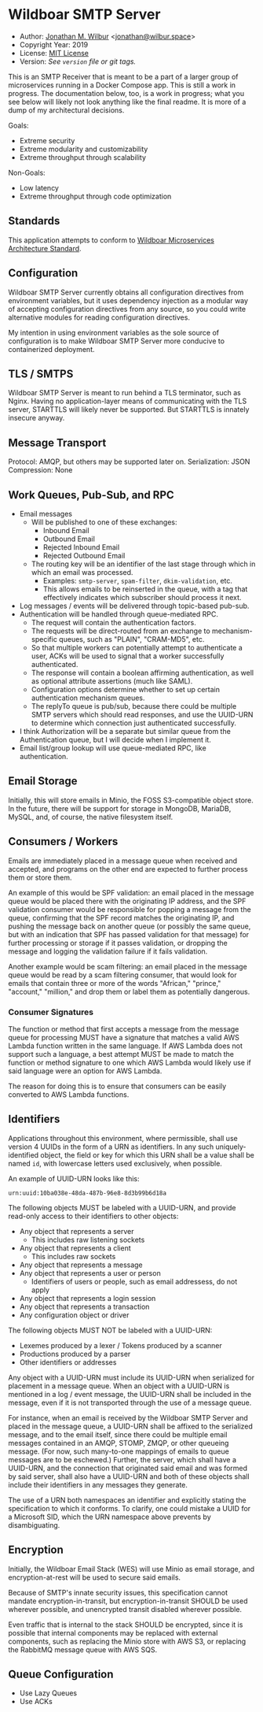 # Wildboar SMTP Server

* Author: [Jonathan M. Wilbur](https://jonathan.wilbur.space) <[jonathan@wilbur.space](mailto:jonathan@wilbur.space)>
* Copyright Year: 2019
* License: [MIT License](https://mit-license.org/)
* Version: _See `version` file or git tags._

This is an SMTP Receiver that is meant to be a part of a larger group of
microservices running in a Docker Compose app. This is still a work in
progress. The documentation below, too, is a work in progress; what you see
below will likely not look anything like the final readme. It is more of a dump
of my architectural decisions.

Goals:

- Extreme security
- Extreme modularity and customizability
- Extreme throughput through scalability

Non-Goals:

- Low latency
- Extreme throughput through code optimization

## Standards

This application attempts to conform to
[Wildboar Microservices Architecture Standard](https://github.com/JonathanWilbur/wildboar-microservices).

## Configuration

Wildboar SMTP Server currently obtains all configuration directives from
environment variables, but it uses dependency injection as a modular way
of accepting configuration directives from any source, so you could write
alternative modules for reading configuration directives.

My intention in using environment variables as the sole source of configuration
is to make Wildboar SMTP Server more conducive to containerized deployment.

## TLS / SMTPS

Wildboar SMTP Server is meant to run behind a TLS terminator, such as Nginx.
Having no application-layer means of communicating with the TLS server,
STARTTLS will likely never be supported. But STARTTLS is innately insecure
anyway.

## Message Transport

Protocol: AMQP, but others may be supported later on.
Serialization: JSON
Compression: None

## Work Queues, Pub-Sub, and RPC

- Email messages
  - Will be published to one of these exchanges:
    - Inbound Email
    - Outbound Email
    - Rejected Inbound Email
    - Rejected Outbound Email
  - The routing key will be an identifier of the last stage through which
    in which an email was processed.
    - Examples: `smtp-server`, `spam-filter`, `dkim-validation`, etc.
    - This allows emails to be reinserted in the queue, with a tag that
      effectively indicates which subscriber should process it next.
- Log messages / events will be delivered through topic-based pub-sub.
- Authentication will be handled through queue-mediated RPC.
  - The request will contain the authentication factors.
  - The requests will be direct-routed from an exchange to mechanism-specific
    queues, such as "PLAIN", "CRAM-MD5", etc.
  - So that multiple workers can potentially attempt to authenticate a user,
    ACKs will be used to signal that a worker successfully authenticated.
  - The response will contain a boolean affirming authentication, as well as
    optional attribute assertions (much like SAML).
  - Configuration options determine whether to set up certain authentication
    mechanism queues.
  - The replyTo queue is pub/sub, because there could be multiple SMTP servers
    which should read responses, and use the UUID-URN to determine which
    connection just authenticated successfully.
- I think Authorization will be a separate but similar queue from the
  Authentication queue, but I will decide when I implement it.
- Email list/group lookup will use queue-mediated RPC, like authentication.

## Email Storage

Initially, this will store emails in Minio, the FOSS S3-compatible object
store. In the future, there will be support for storage in MongoDB, MariaDB,
MySQL, and, of course, the native filesystem itself.

## Consumers / Workers

Emails are immediately placed in a message queue when received and accepted,
and programs on the other end are expected to further process them or store
them.

An example of this would be SPF validation: an email placed in the
message queue would be placed there with the originating IP address, and the
SPF validation consumer would be responsible for popping a message from the
queue, confirming that the SPF record matches the originating IP, and pushing
the message back on another queue (or possibly the same queue, but with an
indication that SPF has passed validation for that message) for further
processing or storage if it passes validation, or dropping the message and
logging the validation failure if it fails validation.

Another example would be scam filtering: an email placed in the message queue
would be read by a scam filtering consumer, that would look for emails that
contain three or more of the words "African," "prince," "account," "million,"
and drop them or label them as potentially dangerous.

### Consumer Signatures

The function or method that first accepts a message from the message queue for
processing MUST have a signature that matches a valid AWS Lambda function
written in the same language. If AWS Lambda does not support such a language,
a best attempt MUST be made to match the function or method signature to one
which AWS Lambda would likely use if said language were an option for AWS Lambda.

The reason for doing this is to ensure that consumers can be easily converted
to AWS Lambda functions.

## Identifiers

Applications throughout this environment, where permissible, shall use version
4 UUIDs in the form of a URN as identifiers. In any such uniquely-identified
object, the field or key for which this URN shall be a value shall be named
`id`, with lowercase letters used exclusively, when possible.

An example of UUID-URN looks like this:

```
urn:uuid:10ba038e-48da-487b-96e8-8d3b99b6d18a
```

The following objects MUST be labeled with a UUID-URN, and provide read-only
access to their identifiers to other objects:

- Any object that represents a server
  - This includes raw listening sockets
- Any object that represents a client
  - This includes raw sockets
- Any object that represents a message
- Any object that represents a user or person
  - Identifiers of users or people, such as email addressess, do not apply
- Any object that represents a login session
- Any object that represents a transaction
- Any configuration object or driver

The following objects MUST NOT be labeled with a UUID-URN:

- Lexemes produced by a lexer / Tokens produced by a scanner
- Productions produced by a parser
- Other identifiers or addresses

Any object with a UUID-URN must include its UUID-URN when serialized for
placement in a message queue. When an object with a UUID-URN is mentioned in a
log / event message, the UUID-URN shall be included in the message, even if it
is not transported through the use of a message queue.

For instance, when an email is received by the Wildboar SMTP
Server and placed in the message queue, a UUID-URN shall be affixed to the
serialized message, and to the email itself, since there could be multiple
email messages contained in an AMQP, STOMP, ZMQP, or other queueing message.
(For now, such many-to-one mappings of emails to queue messages are to be
eschewed.) Further, the server, which shall have a UUID-URN, and the connection
that originated said email and was formed by said server, shall also have a
UUID-URN and both of these objects shall include their identifiers in any
messages they generate.

The use of a URN both namespaces an identifier and explicitly stating the
specification to which it conforms. To clarify, one could mistake a UUID for a
Microsoft SID, which the URN namespace above prevents by disambiguating.

## Encryption

Initially, the Wildboar Email Stack (WES) will use Minio as email storage, and
encryption-at-rest will be used to secure said emails.

Because of SMTP's innate security issues, this specification cannot mandate
encryption-in-transit, but encryption-in-transit SHOULD be used wherever
possible, and unencrypted transit disabled wherever possible.

Even traffic that is internal to the stack SHOULD be encrypted, since it is
possible that internal components may be replaced with external components,
such as replacing the Minio store with AWS S3, or replacing the RabbitMQ
message queue with AWS SQS.

## Queue Configuration

- Use Lazy Queues
- Use ACKs